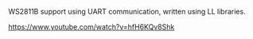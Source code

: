 WS2811B support using UART communication, written using LL libraries.

https://www.youtube.com/watch?v=hfH6KQv8Shk
